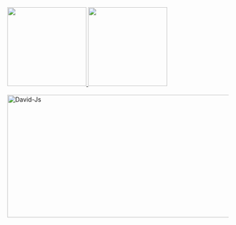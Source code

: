 <a href="https://github.com/LuckMarcks2k">
  <img height="180em" src="https://github-readme-stats.vercel.app/api?username=PandaLofy&show_icons=true&theme=cobalt&include_all_commits=true&count_private=true"/>
  <img height="180em" src="https://github-readme-stats.vercel.app/api/top-langs/?username=PandaLofy&layout=compact&langs_count=7&theme=cobalt"/>
</div>


<div style="display: inline_block"><br>
  <img align="center" alt="David-Js" height="280" width="612" src="https://cdn.discordapp.com/attachments/1028427770230996992/1042201277309923379/imakge.png">
